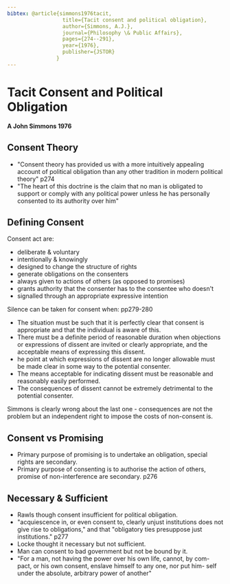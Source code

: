 ```yaml
---
bibtex:	@article{simmons1976tacit,
				  title={Tacit consent and political obligation},
				  author={Simmons, A.J.},
				  journal={Philosophy \& Public Affairs},
				  pages={274--291},
				  year={1976},
				  publisher={JSTOR}
				}
---
```


Tacit Consent and Political Obligation
======================================

**A John Simmons 1976**

Consent Theory
--------------

- "Consent theory has provided us with a more intuitively appealing account of political obligation than any other tradition in modern political theory" p274
- "The heart of this doctrine is the claim that no man is obligated to support or comply with any political power unless he has personally consented to its authority over him"

Defining Consent
---------------

Consent act are:

- deliberate & voluntary
- intentionally & knowingly
- designed to change the structure of rights
- generate obligations on the consenters
- always given to actions of others (as opposed to promises)
- grants authority that the consenter has to the consentee who doesn't
- signalled through an appropriate expressive intention

Silence can be taken for consent when: pp279-280

- The situation must be such that it is perfectly clear that consent is appropriate and that the individual is aware of this.
- There must be a definite period of reasonable duration when objections or expressions of dissent are invited or clearly appropriate, and the acceptable means of expressing this dissent.
- he point at which expressions of dissent are no longer allowable must be made clear in some way to the potential consenter.
- The means acceptable for indicating dissent must be reasonable and reasonably easily performed.
- The consequences of dissent cannot be extremely detrimental to the potential consenter.

Simmons is clearly wrong about the last one - consequences are not the problem but an independent right to impose the costs of non-consent is.


Consent vs Promising
--------------------


- Primary purpose of promising is to undertake an obligation, special rights are secondary.
- Primary purpose of consenting is to authorise the action of others, promise of non-interference are secondary. p276


Necessary & Sufficient
----------------------

- Rawls though consent insufficient for political obligation.
- "acquiescence in, or even consent to, clearly unjust institutions does not give rise to obligations," and that "obligatory ties presuppose just institutions." p277
- Locke thought it necessary but not sufficient.
- Man can consent to bad government but not be bound by it.
- "For a man, not having the power over his own life, cannot, by com- pact, or his own consent, enslave himself to any one, nor put him- self under the absolute, arbitrary power of another"
